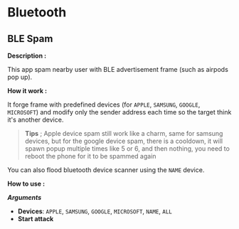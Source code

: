 # Bluetooth

## BLE Spam

**Description :**

This app spam nearby user with BLE advertisement frame (such as airpods pop up).

**How it work :**

It forge frame with predefined devices (for `APPLE`, `SAMSUNG`, `GOOGLE`, `MICROSOFT`) and modify only the sender address each time so the target think it's another device.

> **Tips** ; Apple device spam still work like a charm, same for samsung devices, but for the google device spam, there is a cooldown, it will spawn popup multiple times like 5 or 6, and then nothing, you need to reboot the phone for it to be spammed again

You can also flood bluetooth device scanner using the `NAME` device.

**How to use :**

***Arguments***

* **Devices**: `APPLE`, `SAMSUNG`, `GOOGLE`, `MICROSOFT`, `NAME`, `ALL`
* **Start attack**
